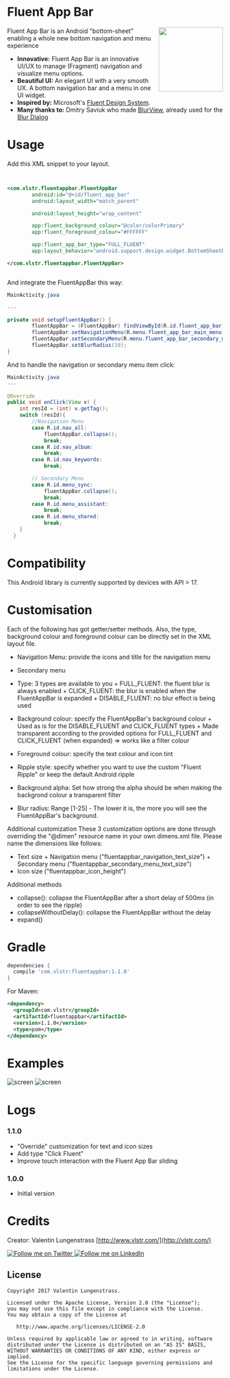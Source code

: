 # Fluent App Bar

<img src="https://github.com/byvlstr/fluentAppBar/blob/master/assets/fluentappbar.png" width=150 align=right>



Fluent App Bar is an Android "bottom-sheet" enabling a whole new bottom navigation and menu experience

* **Innovative:** Fluent App Bar is an innovative UI/UX to manage (Fragment) navigation and visualize menu options.
* **Beautiful UI:** An elegant UI with a very smooth UX. A bottom navigation bar and a menu in one UI widget. 
* **Inspired by:** Microsoft's [Fluent Design System](https://fluent.microsoft.com/).
* **Many thanks to:** Dmitry Saviuk who made [BlurView](https://github.com/Dimezis/BlurView), already used for the [Blur Dialog](https://github.com/byvlstr/blurdialog)

# Usage



Add this XML snippet to your layout.

```xml


<com.vlstr.fluentappbar.FluentAppBar
        android:id="@+id/fluent_app_bar"
        android:layout_width="match_parent"

        android:layout_height="wrap_content"

        app:fluent_background_colour="@color/colorPrimary"
        app:fluent_foreground_colour="#FFFFFF"

        app:fluent_app_bar_type="FULL_FLUENT"
        app:layout_behavior="android.support.design.widget.BottomSheetBehavior">

</com.vlstr.fluentappbar.FluentAppBar>



```


And integrate the FluentAppBar this way:

```java
MainActivity.java

---

private void setupFluentAppBar() {
        fluentAppBar = (FluentAppBar) findViewById(R.id.fluent_app_bar);
        fluentAppBar.setNavigationMenu(R.menu.fluent_app_bar_main_menu, this);
        fluentAppBar.setSecondaryMenu(R.menu.fluent_app_bar_secondary_menu, this);
        fluentAppBar.setBlurRadius(10);
}
```

And to handle the navigation or secondary menu item click:

```java
MainActivity.java
---

@Override
public void onClick(View v) {
    int resId = (int) v.getTag();
    switch (resId){
        //Navigation Menu
        case R.id.nav_all:
            fluentAppBar.collapse();
            break;
        case R.id.nav_album:
            break;
        case R.id.nav_keywords:
            break;

        // Secondary Menu
        case R.id.menu_sync:
            fluentAppBar.collapse();
            break;
        case R.id.menu_assistant:
            break;
        case R.id.menu_shared:
            break;
    }
  }
```


# Compatibility
This Android library is currently supported by devices with API > 17.


# Customisation

Each of the following has got getter/setter methods. Also, the type, background colour and foreground colour can be directly set in the XML layout file.
* Navigation Menu: provide the icons and title for the navigation menu
* Secondary menu
* Type: 3 types are available to you
      + FULL_FLUENT: the fluent blur is always enabled
      + CLICK_FLUENT: the blur is enabled when the FluentAppBar is expanded
      + DISABLE_FLUENT: no blur effect is being used
* Background colour: specify the FluentAppBar's background colour
      + Used as is for the DISABLE_FLUENT and CLICK_FLUENT types
      + Made transparent according to the provided options for FULL_FLUENT and CLICK_FLUENT (when expanded) => works like a filter colour
* Foreground colour: specify the text colour and icon tint
* Ripple style: specify whether you want to use the custom "Fluent Ripple" or keep the default Android ripple

* Background alpha: Set how strong the alpha should be when making the backgrond colour a transparent filter
* Blur radius: Range [1-25] - The lower it is, the more you will see the FluentAppBar's background.

Additional customization
These 3 customization options are done through overriding the "@dimen" resource name in your own dimens.xml file. Please name the dimensions like follows:
* Text size
      + Navigation menu ("fluentappbar_navigation_text_size")
      + Secondary menu ("fluentappbar_secondary_menu_text_size")
* Icon size ("fluentappbar_icon_height")

Additional methods
* collapse(): collapse the FluentAppBar after a short delay of 500ms (in order to see the ripple)
* collapseWithoutDelay(): collapse the FluentAppBar without the delay
* expand()


# Gradle


```groovy
dependencies {
  compile 'com.vlstr:fluentappbar:1.1.0'
}
```

For Maven:

```xml
<dependency> 
  <groupId>com.vlstr</groupId> 
  <artifactId>fluentappbar</artifactId> 
  <version>1.1.0</version> 
  <type>pom</type> 
</dependency>
```


# Examples

![screen]()
![screen]()

# Logs

### 1.1.0

- "Override" customization for text and icon sizes
- Add type "Click Fluent"
- Improve touch interaction with the Fluent App Bar sliding 

### 1.0.0

- Initial version



# Credits

Creator: Valentin Lungenstrass [http://www.vlstr.com/](http://vlstr.com/)

<a href="https://twitter.com/byvlstr">
  <img alt="Follow me on Twitter"
       src="https://raw.githubusercontent.com/florent37/DaVinci/master/mobile/src/main/res/drawable-hdpi/twitter.png" />
</a>
<a href="https://www.linkedin.com/in/valentin-lungenstrass-3a496b97/">
  <img alt="Follow me on LinkedIn"
       src="https://raw.githubusercontent.com/florent37/DaVinci/master/mobile/src/main/res/drawable-hdpi/linkedin.png" />
</a>


License
--------

    Copyright 2017 Valentin Lungenstrass.

    Licensed under the Apache License, Version 2.0 (the "License");
    you may not use this file except in compliance with the License.
    You may obtain a copy of the License at

       http://www.apache.org/licenses/LICENSE-2.0

    Unless required by applicable law or agreed to in writing, software
    distributed under the License is distributed on an "AS IS" BASIS,
    WITHOUT WARRANTIES OR CONDITIONS OF ANY KIND, either express or implied.
    See the License for the specific language governing permissions and
    limitations under the License.
